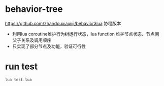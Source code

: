 # behavior-tree

https://github.com/zhandouxiaojiji/behavior3lua 协程版本<br>
* 利用lua coroutine维护行为树运行状态，lua function 维护节点状态、节点间父子关系及调用顺序
* 只实现了部分节点及功能，验证可行性

# run test
```
lua test.lua
```
